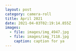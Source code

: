 ```yaml
---
layout: post
category: camera-roll
title: April 2021
date: 2021-04-03T02:19:14.855Z
images:
  - file: images/img_4947.jpg
  - file: images/img_7118.jpg
    caption: caption for ya
---
```

